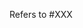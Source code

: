 <!-- Specify the issue ID that this pull request is solving -->
Refers to #XXX
<!-- Make sure that the referenced issue provides steps to reproduce it -->

<!-- Describe the changes introduced by this pull request -->

<!--
  Please provide a unit, integration (`./integrationtests/`) or e2e (`./e2e/`) test if possible.
-->  
